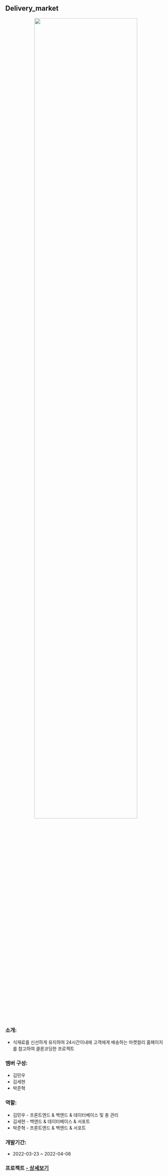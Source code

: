 ## Delivery_market

<p align="center"><img src="https://user-images.githubusercontent.com/94505653/162961357-0031a2e7-a71f-414f-9b8b-c4526318f949.png" margin="0px auto" width="80%" height="80%"></p>

### 소개:
* 식재료를 신선하게 유지하여 24시간이내에 고객에게 배송하는 마켓컬리 홈페이지를 참고하여 클론코딩한 프로젝트

### 멤버 구성: 
* 김민우 
* 김세현
* 박준혁

### 역할:
* 김민우 - 프론트엔드 & 백엔드 & 데이터베이스 및 총 관리
* 김세현 - 백엔드 & 데이터베이스 & 서포트
* 박준혁 - 프론트엔드 & 백엔드 & 서포트

### 개발기간:
* 2022-03-23 ~ 2022-04-08

### 프로젝트  [ - 상세보기](https://github.com/parkjunh/Delivery_market/wiki)


